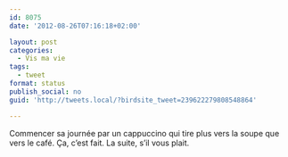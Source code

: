 ```yaml
---
id: 8075
date: '2012-08-26T07:16:18+02:00'

layout: post
categories:
  - Vis ma vie
tags:
  - tweet
format: status
publish_social: no
guid: 'http://tweets.local/?birdsite_tweet=239622279808548864'

---
```


Commencer sa journée par un cappuccino qui tire plus vers la soupe que vers le café. Ça, c’est fait. La suite, s’il vous plait.